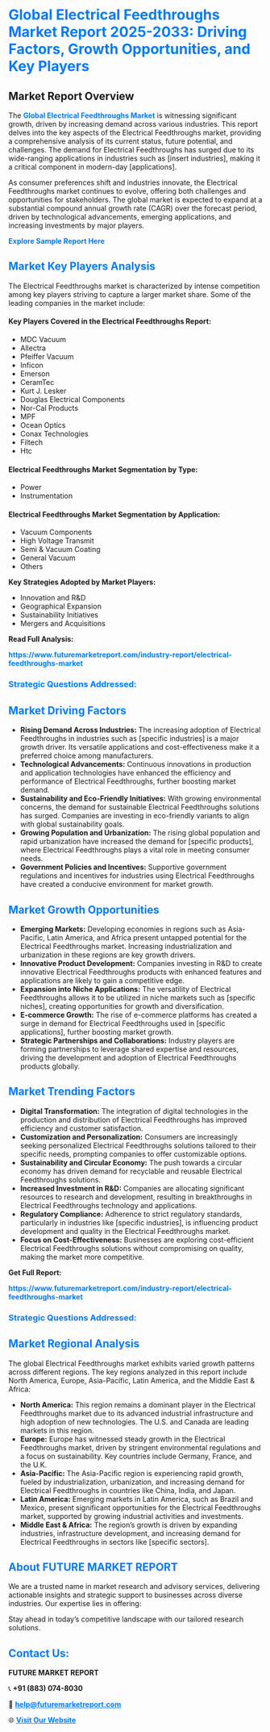 <h1 style="color: #007BFF;">Global Electrical Feedthroughs Market Report 2025-2033: Driving Factors, Growth Opportunities, and Key Players</h1>

<section id="overview">
<h2>Market Report Overview</h2>
<p>The <a href="https://www.futuremarketreport.com/industry-report/electrical-feedthroughs-market" style="color: #007BFF; text-decoration: none;"><strong>Global Electrical Feedthroughs Market</strong></a> is witnessing significant growth, driven by increasing demand across various industries. This report delves into the key aspects of the Electrical Feedthroughs market, providing a comprehensive analysis of its current status, future potential, and challenges. The demand for Electrical Feedthroughs has surged due to its wide-ranging applications in industries such as [insert industries], making it a critical component in modern-day [applications].</p>
<p>As consumer preferences shift and industries innovate, the Electrical Feedthroughs market continues to evolve, offering both challenges and opportunities for stakeholders. The global market is expected to expand at a substantial compound annual growth rate (CAGR) over the forecast period, driven by technological advancements, emerging applications, and increasing investments by major players.</p>
</section>

<section id="overview">
<p><a href="https://www.futuremarketreport.com/request-sample/reportId=60085" style="color: #007BFF; text-decoration: none;"><strong>Explore Sample Report Here</strong></a></p>
</section>

<section id="key-players">
<h2 style="color: #007BFF;">Market Key Players Analysis</h2>
<p>The Electrical Feedthroughs market is characterized by intense competition among key players striving to capture a larger market share. Some of the leading companies in the market include:</p>
<h4>Key Players Covered in the Electrical Feedthroughs Report:</h4>
<ul><li>MDC Vacuum</li><li>Allectra</li><li>Pfeiffer Vacuum</li><li>Inficon</li><li>Emerson</li><li>CeramTec</li><li>Kurt J. Lesker</li><li>Douglas Electrical Components</li><li>Nor-Cal Products</li><li>MPF</li><li>Ocean Optics</li><li>Conax Technologies</li><li>Filtech</li><li>Htc</li></ul>
<h4>Electrical Feedthroughs Market Segmentation by Type:</h4>
<ul><li>Power</li><li>Instrumentation</li></ul>

<h4>Electrical Feedthroughs Market Segmentation by Application:</h4>
<ul><li>Vacuum Components</li><li>High Voltage Transmit</li><li>Semi &amp; Vacuum Coating</li><li>General Vacuum</li><li>Others</li></ul>
<p><strong>Key Strategies Adopted by Market Players:</strong></p>
<ul>
<li>Innovation and R&D</li>
<li>Geographical Expansion</li>
<li>Sustainability Initiatives</li>
<li>Mergers and Acquisitions</li>
</ul>
</section>

<section>
<p><strong>Read Full Analysis: </strong></p><a href="https://www.futuremarketreport.com/industry-report/electrical-feedthroughs-market" style="color: #007BFF; text-decoration: none;"><strong>https://www.futuremarketreport.com/industry-report/electrical-feedthroughs-market</strong></a>
<h3 style="color: #007BFF;">Strategic Questions Addressed:</h3>
</section>

<section id="driving-factors">
<h2 style="color: #007BFF;">Market Driving Factors</h2>
<ul>
<li><strong>Rising Demand Across Industries:</strong> The increasing adoption of Electrical Feedthroughs in industries such as [specific industries] is a major growth driver. Its versatile applications and cost-effectiveness make it a preferred choice among manufacturers.</li>
<li><strong>Technological Advancements:</strong> Continuous innovations in production and application technologies have enhanced the efficiency and performance of Electrical Feedthroughs, further boosting market demand.</li>
<li><strong>Sustainability and Eco-Friendly Initiatives:</strong> With growing environmental concerns, the demand for sustainable Electrical Feedthroughs solutions has surged. Companies are investing in eco-friendly variants to align with global sustainability goals.</li>
<li><strong>Growing Population and Urbanization:</strong> The rising global population and rapid urbanization have increased the demand for [specific products], where Electrical Feedthroughs plays a vital role in meeting consumer needs.</li>
<li><strong>Government Policies and Incentives:</strong> Supportive government regulations and incentives for industries using Electrical Feedthroughs have created a conducive environment for market growth.</li>
</ul>
</section>

<section id="growth-opportunities">
<h2 style="color: #007BFF;">Market Growth Opportunities</h2>
<ul>
<li><strong>Emerging Markets:</strong> Developing economies in regions such as Asia-Pacific, Latin America, and Africa present untapped potential for the Electrical Feedthroughs market. Increasing industrialization and urbanization in these regions are key growth drivers.</li>
<li><strong>Innovative Product Development:</strong> Companies investing in R&D to create innovative Electrical Feedthroughs products with enhanced features and applications are likely to gain a competitive edge.</li>
<li><strong>Expansion into Niche Applications:</strong> The versatility of Electrical Feedthroughs allows it to be utilized in niche markets such as [specific niches], creating opportunities for growth and diversification.</li>
<li><strong>E-commerce Growth:</strong> The rise of e-commerce platforms has created a surge in demand for Electrical Feedthroughs used in [specific applications], further boosting market growth.</li>
<li><strong>Strategic Partnerships and Collaborations:</strong> Industry players are forming partnerships to leverage shared expertise and resources, driving the development and adoption of Electrical Feedthroughs products globally.</li>
</ul>
</section>

<section id="trending-factors">
<h2 style="color: #007BFF;">Market Trending Factors</h2>
<ul>
<li><strong>Digital Transformation:</strong> The integration of digital technologies in the production and distribution of Electrical Feedthroughs has improved efficiency and customer satisfaction.</li>
<li><strong>Customization and Personalization:</strong> Consumers are increasingly seeking personalized Electrical Feedthroughs solutions tailored to their specific needs, prompting companies to offer customizable options.</li>
<li><strong>Sustainability and Circular Economy:</strong> The push towards a circular economy has driven demand for recyclable and reusable Electrical Feedthroughs solutions.</li>
<li><strong>Increased Investment in R&D:</strong> Companies are allocating significant resources to research and development, resulting in breakthroughs in Electrical Feedthroughs technology and applications.</li>
<li><strong>Regulatory Compliance:</strong> Adherence to strict regulatory standards, particularly in industries like [specific industries], is influencing product development and quality in the Electrical Feedthroughs market.</li>
<li><strong>Focus on Cost-Effectiveness:</strong> Businesses are exploring cost-efficient Electrical Feedthroughs solutions without compromising on quality, making the market more competitive.</li>
</ul>
</section>

<section>
<p><strong>Get Full Report: </strong></p><a href="https://www.futuremarketreport.com/industry-report/electrical-feedthroughs-market" style="color: #007BFF; text-decoration: none;"><strong>https://www.futuremarketreport.com/industry-report/electrical-feedthroughs-market</strong></a>
<h3 style="color: #007BFF;">Strategic Questions Addressed:</h3>
</section>


<section id="regional-analysis">
<h2 style="color: #007BFF;">Market Regional Analysis</h2>
<p>The global Electrical Feedthroughs market exhibits varied growth patterns across different regions. The key regions analyzed in this report include North America, Europe, Asia-Pacific, Latin America, and the Middle East & Africa:</p>
<ul>
<li><strong>North America:</strong> This region remains a dominant player in the Electrical Feedthroughs market due to its advanced industrial infrastructure and high adoption of new technologies. The U.S. and Canada are leading markets in this region.</li>
<li><strong>Europe:</strong> Europe has witnessed steady growth in the Electrical Feedthroughs market, driven by stringent environmental regulations and a focus on sustainability. Key countries include Germany, France, and the U.K.</li>
<li><strong>Asia-Pacific:</strong> The Asia-Pacific region is experiencing rapid growth, fueled by industrialization, urbanization, and increasing demand for Electrical Feedthroughs in countries like China, India, and Japan.</li>
<li><strong>Latin America:</strong> Emerging markets in Latin America, such as Brazil and Mexico, present significant opportunities for the Electrical Feedthroughs market, supported by growing industrial activities and investments.</li>
<li><strong>Middle East & Africa:</strong> The region’s growth is driven by expanding industries, infrastructure development, and increasing demand for Electrical Feedthroughs in sectors like [specific sectors].</li>
</ul>
</section>

<footer>
<h2 style="color: #007BFF;">About FUTURE MARKET REPORT</h2>
<p>We are a trusted name in market research and advisory services, delivering actionable insights and strategic support to businesses across diverse industries. Our expertise lies in offering:</p>

<p>Stay ahead in today’s competitive landscape with our tailored research solutions.</p>

<h2 style="color: #007BFF;">Contact Us:</h2>
<p><strong>FUTURE MARKET REPORT</strong></p>
<p>📞 <strong>+91 (883) 074-8030</strong></p>
<p>📧 <strong><a href="mailto:help@futuremarketreport.com" style="color: #007BFF;">help@futuremarketreport.com</a></strong></p>
<p>🌐 <strong><a href="https://www.futuremarketreport.com/" style="color: #007BFF;">Visit Our Website</a></strong></p>
</footer>